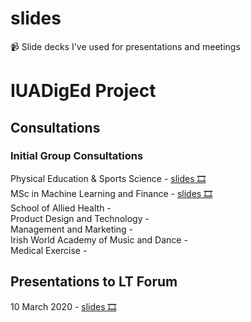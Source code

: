 # slides
📹 Slide decks I've used for presentations and meetings

# IUADigEd Project
## Consultations

### Initial Group Consultations
Physical Education & Sports Science - <a href="https://daveymoloney.github.io/slides/01-consultation-PESS/" target="_blank">slides 🎞</a>
<br>MSc in Machine Learning and Finance  - <a href="https://daveymoloney.github.io/slides/02-consultation-MLF/" target="_blank">slides 🎞</a>
<br>School of Allied Health - 
<br>Product Design and Technology -
<br>Management and Marketing -
<br>Irish World Academy of Music and Dance -
<br>Medical Exercise - 


## Presentations to LT Forum
10 March 2020 - <a href="" target="_blank">slides 🎞</a>

